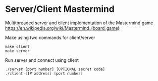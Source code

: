 # Server/Client Mastermind
Multithreaded server and client implementation of the Mastermind game https://en.wikipedia.org/wiki/Mastermind_(board_game)

Make using two commands for client/server
```
make client
make server
```
Run server and connect using client
```
./server [port number] [OPTIONAL secret code]
./client [IP address] [port number]
```
